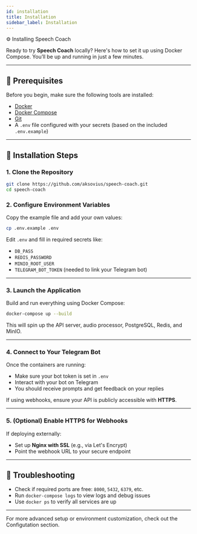 ```yaml
---
id: installation
title: Installation
sidebar_label: Installation
---
```


⚙️ Installing Speech Coach

Ready to try **Speech Coach** locally? Here's how to set it up using Docker Compose. You’ll be up and running in just a few minutes.

---

## 🧰 Prerequisites

Before you begin, make sure the following tools are installed:

- [Docker](https://docs.docker.com/get-docker/)
- [Docker Compose](https://docs.docker.com/compose/install/)
- [Git](https://git-scm.com/)
- A `.env` file configured with your secrets (based on the included `.env.example`)

---

## 🚀 Installation Steps

### 1. Clone the Repository

```bash
git clone https://github.com/aksovius/speech-coach.git
cd speech-coach
```

### 2. Configure Environment Variables

Copy the example file and add your own values:

```bash
cp .env.example .env
```

Edit `.env` and fill in required secrets like:

- `DB_PASS`
- `REDIS_PASSWORD`
- `MINIO_ROOT_USER`
- `TELEGRAM_BOT_TOKEN` (needed to link your Telegram bot)

---

### 3. Launch the Application

Build and run everything using Docker Compose:

```bash
docker-compose up --build
```

This will spin up the API server, audio processor, PostgreSQL, Redis, and MinIO.

---

### 4. Connect to Your Telegram Bot

Once the containers are running:

- Make sure your bot token is set in `.env`
- Interact with your bot on Telegram
- You should receive prompts and get feedback on your replies

If using webhooks, ensure your API is publicly accessible with **HTTPS**.

---

### 5. (Optional) Enable HTTPS for Webhooks

If deploying externally:

- Set up **Nginx with SSL** (e.g., via Let's Encrypt)
- Point the webhook URL to your secure endpoint

---

## 🧯 Troubleshooting

- Check if required ports are free: `8000`, `5432`, `6379`, etc.
- Run `docker-compose logs` to view logs and debug issues
- Use `docker ps` to verify all services are up

---

For more advanced setup or environment customization, check out the Configutation section.
